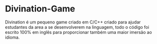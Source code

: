 # Divination-Game

Divination é um pequeno game criado em C/C++ criado para ajudar estudantes da area a se desenvolverem na linguagem, todo o código
foi escrito 100% em inglês para proporcionar também uma maior imersão ao idioma. 


